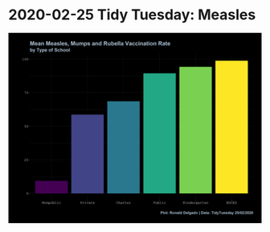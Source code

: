 # 2020-02-25 Tidy Tuesday: Measles

![Measles Plot](https://github.com/RDelgado1980/dataviz/blob/main/tidytuesday/20200225/MeaslesPlot.png?raw=true)
